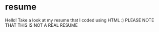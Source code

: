 # resume
Hello! Take a look at my resume that I coded using HTML :) PLEASE NOTE THAT THIS IS NOT A REAL RESUME
